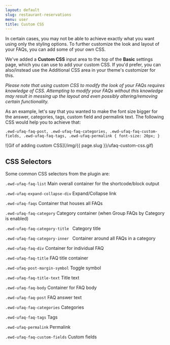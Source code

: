 ```yaml
---
layout: default
slug: restaurant-reservations
menu: user
title: Custom CSS
---
```

In certain cases, you may not be able to achieve exactly what you want using only the styling options. To further customize the look and layout of your FAQs, you can add some of your own CSS.

We've added a **Custom CSS** input area to the top of the **Basic** settings page, which you can use to add your custom CSS. If you'd prefer, you can also/instead use the Additional CSS area in your theme's customizer for this. 

*Please note that using custom CSS to modify the look of your FAQs requires knowledge of CSS. Attempting to modify your FAQs without this knowledge may result in messing up the layout and even possibly altering/removing certain functionality.*

As an example, let's say that you wanted to make the font size bigger for the answer, categories, tags, custom field and permalink text. The following CSS would help you to achieve that:

`.ewd-ufaq-faq-post,
.ewd-ufaq-faq-categories,
.ewd-ufaq-faq-custom-fields,
.ewd-ufaq-faq-tags,
.ewd-ufaq-permalink {
  font-size: 20px;
}`

![Gif of adding custom CSS](/img/{{ page.slug }}/ufaq-custom-css.gif)

## CSS Selectors

Some common CSS selectors from the plugin are:

`.ewd-ufaq-faq-list` Main overall container for the shortcode/block output

`.ewd-ufaq-expand-collapse-div` Expand/Collapse link

`.ewd-ufaq-faqs` Container that houses all FAQs

`.ewd-ufaq-faq-category` Category container (when Group FAQs by Category is enabled)

`.ewd-ufaq-faq-category-title ` Category title

`.ewd-ufaq-faq-category-inner ` Container around all FAQs in a category

`.ewd-ufaq-faq-div` Container for individual FAQ

`.ewd-ufaq-faq-title` FAQ title container

`.ewd-ufaq-post-margin-symbol` Toggle symbol

`.ewd-ufaq-faq-title-text` Title text

`.ewd-ufaq-faq-body` Container for FAQ body

`.ewd-ufaq-faq-post` FAQ answer text

`.ewd-ufaq-faq-categories` Categories

`.ewd-ufaq-faq-tags` Tags

`.ewd-ufaq-permalink` Permalink

`.ewd-ufaq-faq-custom-fields` Custom fields